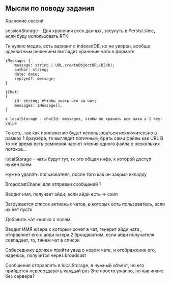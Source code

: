 ## Мысли по поводу задания

Хранение сессий 

sessionStorage - Для хранения всех данных, засунуть в Persist slice,
если буду использовать RTK 

Тк нужно медиа, есть вариант с indexedDB, но не уверен, вообще адекватным решением 
выглядит хранение чата в формате

```
iMessage: {
    message: string | URL.createObjectURL(blob);
    author: string; 
    date: date;
    replyed?: message;
}

iChat:
[
    id: string; #Чтобы знать что за чат;
    messages: iMessage[],
]

в localStorage - chatId: messages, чтобы не хранить все чаты в 1 key-value

```
То есть, так как приложение будет использоваться исключительно в рамках 
1 браузера, то выглядит логичным, брать сами файлы как URL 
В то же время есть сомнения насчет чтения одного файла с нескольких потоков...

localStorage - чаты будут тут, тк это общая инфа, к которой доступ нужен всем 

Нужно удалять пользователя, после того как он закрыл вкладку

BroadcastChanel для отправки сообщений ? 

Вводит имя, получает айди, если айди есть  => скип

Загружается список активных чатов, в которых есть пользователь, если их нет пусто

Добавить чат кнопка с полем.


Вводит ИМЯ юзера с которым хочет в чат, генерит айди чата , отправляет его с айди юзера 2 броадкастом,
если айди получателя совпадает, то, тянем чат в список


Собеседнику должен прийти увед о новом чате, и отображение его, надеюсь, получится через broadcast

Сообщения отправлять в localStorage, в нужный объект, но его прийдется пересоздавать каждый раз 
Это просто ужасно, но как иначе без сервера? 

